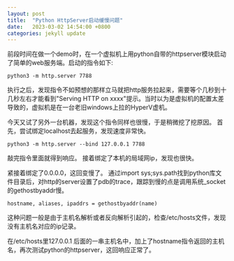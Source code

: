 ```yaml
---
layout: post
title:  "Python HttpServer启动缓慢问题"
date:   2023-03-02 14:54:00 +0800
categories: jekyll update
---
```

前段时间在做一个demo时，在一个虚拟机上用python自带的httpserver模块启动了简单的web服务端。启动的指令如下:
```
python3 -m http.server 7788
```
执行之后，发现指令不如预想的那样立马就把http服务拉起来，需要等个几秒到十几秒左右才能看到"Serving HTTP on xxxx"提示。当时以为是虚拟机的配置太差导致的，虚拟机是在一台老旧windows上拉的HyperV虚机。

今天又试了另外一台机器，发现这个指令同样也很慢，于是稍微挖了挖原因。
首先，尝试绑定localhost去起服务，发现速度非常快。
```
python3 -m http.server --bind 127.0.0.1 7788
```
敲完指令里面就得到响应。
接着绑定了本机的局域网ip，发现也很快。

紧接着绑定了0.0.0.0，这回变慢了。
通过import sys;sys.path找到python库文件目录后，对http的server设置了pdb的trace，跟踪到慢的点是调用系统_socket的gethostbyaddr慢。
```
hostname, aliases, ipaddrs = gethostbyaddr(name)
```
这种问题一般是由于主机名解析或者反向解析引起的，检查/etc/hosts文件，发现没有主机名对应的ip记录。

在/etc/hosts里127.0.0.1 后面的一串主机名中，加上了hostname指令返回的主机名，再次测试python的httpserver，这回响应正常了。
